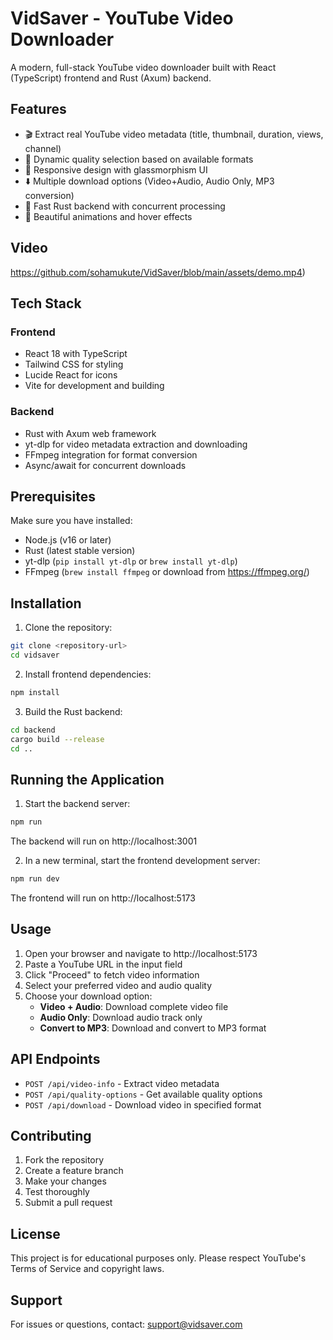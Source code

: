 # VidSaver - YouTube Video Downloader

A modern, full-stack YouTube video downloader built with React (TypeScript) frontend and Rust (Axum) backend.

## Features

- 🎬 Extract real YouTube video metadata (title, thumbnail, duration, views, channel)
- 🎯 Dynamic quality selection based on available formats
- 📱 Responsive design with glassmorphism UI
- ⬇️ Multiple download options (Video+Audio, Audio Only, MP3 conversion)
- 🚀 Fast Rust backend with concurrent processing
- 🎨 Beautiful animations and hover effects
## Video
https://github.com/sohamukute/VidSaver/blob/main/assets/demo.mp4)

## Tech Stack

### Frontend
- React 18 with TypeScript
- Tailwind CSS for styling
- Lucide React for icons
- Vite for development and building

### Backend
- Rust with Axum web framework
- yt-dlp for video metadata extraction and downloading
- FFmpeg integration for format conversion
- Async/await for concurrent downloads

## Prerequisites

Make sure you have installed:
- Node.js (v16 or later)
- Rust (latest stable version)
- yt-dlp (`pip install yt-dlp` or `brew install yt-dlp`)
- FFmpeg (`brew install ffmpeg` or download from https://ffmpeg.org/)

## Installation

1. Clone the repository:
```bash
git clone <repository-url>
cd vidsaver
```

2. Install frontend dependencies:
```bash
npm install
```

3. Build the Rust backend:
```bash
cd backend
cargo build --release
cd ..
```

## Running the Application

1. Start the backend server:
```bash
npm run 
```
The backend will run on http://localhost:3001

2. In a new terminal, start the frontend development server:
```bash
npm run dev
```
The frontend will run on http://localhost:5173

## Usage

1. Open your browser and navigate to http://localhost:5173
2. Paste a YouTube URL in the input field
3. Click "Proceed" to fetch video information
4. Select your preferred video and audio quality
5. Choose your download option:
   - **Video + Audio**: Download complete video file
   - **Audio Only**: Download audio track only
   - **Convert to MP3**: Download and convert to MP3 format

## API Endpoints

- `POST /api/video-info` - Extract video metadata
- `POST /api/quality-options` - Get available quality options
- `POST /api/download` - Download video in specified format

## Contributing

1. Fork the repository
2. Create a feature branch
3. Make your changes
4. Test thoroughly
5. Submit a pull request

## License

This project is for educational purposes only. Please respect YouTube's Terms of Service and copyright laws.

## Support

For issues or questions, contact: support@vidsaver.com
